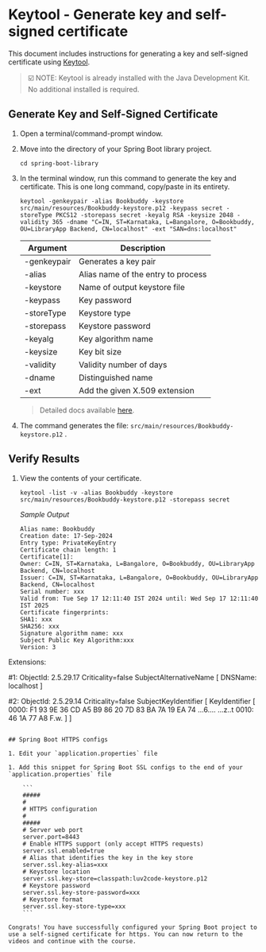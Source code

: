 # Keytool - Generate key and self-signed certificate

This document includes instructions for generating a key and self-signed certificate using [Keytool](https://docs.oracle.com/en/java/javase/13/docs/specs/man/keytool.html). 

> :ballot_box_with_check: NOTE: Keytool is already installed with the Java Development Kit. No additional installed is required.
## Generate Key and Self-Signed Certificate

1. Open a terminal/command-prompt window.

2. Move into the directory of your Spring Boot library project.

    ```
    cd spring-boot-library
    ```

3. In the terminal window, run this command to generate the key and certificate. This is one long command, copy/paste in its entirety.

    ```
    keytool -genkeypair -alias Bookbuddy -keystore src/main/resources/Bookbuddy-keystore.p12 -keypass secret -storeType PKCS12 -storepass secret -keyalg RSA -keysize 2048 -validity 365 -dname "C=IN, ST=Karnataka, L=Bangalore, O=Bookbuddy, OU=LibraryApp Backend, CN=localhost" -ext "SAN=dns:localhost"
    ```

    | Argument | Description |
    | --- | --- |
    | -genkeypair | Generates a key pair |
    | -alias | Alias name of the entry to process |
    | -keystore | Name of output keystore file |
    | -keypass | Key password |
    | -storeType | Keystore type |
    | -storepass | Keystore password
    | -keyalg | Key algorithm name |
    | -keysize | Key bit size |
    | -validity | Validity number of days |
    | -dname | Distinguished name |
    | -ext | Add the given X.509 extension |

    > Detailed docs available [here](https://docs.oracle.com/en/java/javase/13/docs/specs/man/keytool.html). 
3. The command generates the file: `src/main/resources/Bookbuddy-keystore.p12` .

## Verify Results

1. View the contents of your certificate.

    ```
    keytool -list -v -alias Bookbuddy -keystore src/main/resources/Bookbuddy-keystore.p12 -storepass secret
    ```

    _Sample Output_
    ```    
    Alias name: Bookbuddy
    Creation date: 17-Sep-2024
    Entry type: PrivateKeyEntry
    Certificate chain length: 1
    Certificate[1]:
    Owner: C=IN, ST=Karnataka, L=Bangalore, O=Bookbuddy, OU=LibraryApp Backend, CN=localhost
    Issuer: C=IN, ST=Karnataka, L=Bangalore, O=Bookbuddy, OU=LibraryApp Backend, CN=localhost
    Serial number: xxx
    Valid from: Tue Sep 17 12:11:40 IST 2024 until: Wed Sep 17 12:11:40 IST 2025
    Certificate fingerprints:
    SHA1: xxx
    SHA256: xxx
    Signature algorithm name: xxx
    Subject Public Key Algorithm:xxx
    Version: 3

Extensions:

#1: ObjectId: 2.5.29.17 Criticality=false
SubjectAlternativeName [
DNSName: localhost
]

#2: ObjectId: 2.5.29.14 Criticality=false
SubjectKeyIdentifier [
KeyIdentifier [
0000: F1 93 9E 36 CD A5 B9 86   20 7D 83 BA 7A 19 EA 74  ...6.... ...z..t
0010: 46 1A 77 A8                                        F.w.
]
]
```

## Spring Boot HTTPS configs

1. Edit your `application.properties` file

1. Add this snippet for Spring Boot SSL configs to the end of your `application.properties` file

    ```
    #####
    #
    # HTTPS configuration
    #
    #####
    # Server web port
    server.port=8443
    # Enable HTTPS support (only accept HTTPS requests)
    server.ssl.enabled=true
    # Alias that identifies the key in the key store
    server.ssl.key-alias=xxx
    # Keystore location
    server.ssl.key-store=classpath:luv2code-keystore.p12
    # Keystore password
    server.ssl.key-store-password=xxx
    # Keystore format
    server.ssl.key-store-type=xxx
    ```

Congrats! You have successfully configured your Spring Boot project to use a self-signed certificate for https. You can now return to the videos and continue with the course.